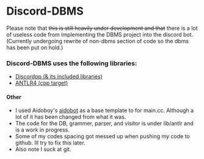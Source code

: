 # Discord-DBMS
Please note that ~~this is still heavily under development and that~~ there is a lot of useless code from implementing the DBMS project into the discord bot. (Currently undergoing rewrite of non-dbms section of code so the dbms has been put on hold.)

### Discord-DBMS uses the following libraries:
* [Discordpp (& its included libraries)](https://github.com/Aidoboy/discordpp)  
* [ANTLR4 (cpp target)](https://github.com/antlr/antlr4)

#### Other  
* I used Aidoboy's [aidobot](https://github.com/Aidoboy/discord-aidobot) as a base template to for main.cc. Although a lot of it has been changed from what it was.  
* The code for the DB, grammer, parser, and visitor is under lib/antlr and is a work in progress.
* Some of my codes spacing got messed up when pushing my code to github. Ill try to fix this later.
* Also note I suck at git.
